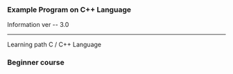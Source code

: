 ### Example Program on C++ Language

Information ver -- 3.0

---

Learning path C / C++ Language

### Beginner course
